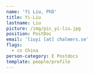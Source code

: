 ```yaml
---
name: 'Yi Liu, PhD'
title: Yi-Liu
lastname: Liu
picture: /img/pic_yi-liu.jpg
position: PostDoc
email: 'liuyi [at] chalmers.se'
flags:
  - cn China
person-category: E Postdocs
template: people/profile
---
```


